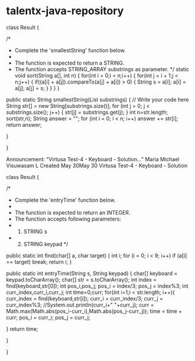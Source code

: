 # talentx-java-repository
class Result {

/*
* Complete the 'smallestString' function below.
*
* The function is expected to return a STRING.
* The function accepts STRING_ARRAY substrings as parameter.
*/
static void sort(String a[], int n)
{
for(int i = 0;i < n;i++)
{
for(int j = i + 1;j < n;j++)
{
if((a[i] + a[j]).compareTo(a[j] + a[i]) > 0)
{
String s = a[i];
a[i] = a[j];
a[j] = s;
}
}
}
}


public static String smallestString(List<String> substrings) {
// Write your code here
String str[] = new String[substrings.size()];
for (int j = 0; j < substrings.size(); j++) {
str[j] = substrings.get(j);
}
int n=str.length;
sort(str,n);
String answer = "";
for (int i = 0; i < n; i++)
answer += str[i];
return answer;

}

}


Announcement: "Virtusa Test-4 - Keyboard - Solution…"
Maria Michael Visuwasam L
Created May 30May 30
Virtusa Test-4 - Keyboard - Solution

class Result {

/*
* Complete the 'entryTime' function below.
*
* The function is expected to return an INTEGER.
* The function accepts following parameters:
* 1. STRING s
* 2. STRING keypad
*/

public static int find(char[] a, char target)
{
int i;
for (i = 0; i < 9; i++)
if (a[i] == target)
break;
return i;
}

public static int entryTime(String s, String keypad) {
char[] keyboard = keypad.toCharArray();
char[] str = s.toCharArray();
int index = find(keyboard,str[0]);
int pos_i,pos_j;
pos_i = index/3;
pos_j = index%3;
int curr_index,curr_i,curr_j;
int time=0,curr;
for(int i=1;i < str.length; i++){
curr_index = find(keyboard,str[i]);
curr_i = curr_index/3;
curr_j = curr_index%3;
//System.out.println(curr_i+" "+curr_j);
curr = Math.max(Math.abs(pos_i-curr_i),Math.abs(pos_j-curr_j));
time = time + curr;
pos_i = curr_i;
pos_j = curr_j;

}
return time;



}

}

